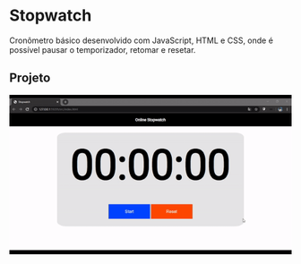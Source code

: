 # Stopwatch

Cronômetro básico desenvolvido com JavaScript, HTML e CSS, onde é possível pausar o temporizador, retomar e resetar.

## Projeto

<p align="center">
    <img src="https://github.com/Guirdy/stopwatch/blob/master/src/img/stopwatch.gif">
</p>